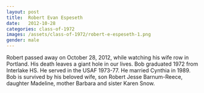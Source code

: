 ```yaml
---
layout: post
title:  Robert Evan Espeseth
date:   2012-10-28
categories: class-of-1972
images: /assets/class-of-1972/robert-e-espeseth-1.png
gender: male
---
```

Robert passed away on October 28, 2012, while watching his wife row in Portland. His death leaves a giant hole in our lives. Bob graduated 1972 from Interlake HS. He served in the USAF 1973-77. He married Cynthia in 1989. Bob is survived by his beloved wife, son Robert Jesse Barnum-Reece, daughter Madeline, mother Barbara and sister Karen Snow.
